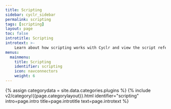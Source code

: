 ```yaml
---
title: Scripting
sidebar: cyclr_sidebar
permalink: scripting
tags: [scripting]
layout: page
toc: false
introtitle: Scripting
introtext: >-
    Learn about how scripting works with Cyclr and view the script reference page to view the relevant functions, events and methods.
menus:
  mainmenu:
    title: Scripting
    identifier: scripting
    icon: navconnectors
    weight: 6
---
```

{% assign categorydata = site.data.categories.plugins %}
{% include v2/category/{{page.categorylayout}}.html identifier="scripting" intro=page.intro title=page.introtitle text=page.introtext %}
